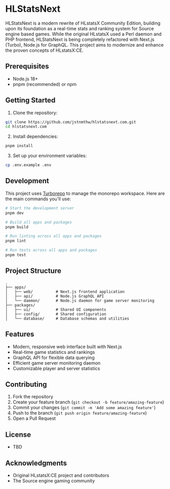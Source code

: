 # HLStatsNext

HLStatsNext is a modern rewrite of HLstatsX Community Edition, building upon
its foundation as a real-time stats and ranking system for Source engine
based games. While the original HLstatsX used a Perl daemon and PHP frontend,
HLStatsNext is being completely refactored with Next.js (Turbo), Node.js for GraphQL. This
project aims to modernize and enhance the proven concepts of HLstatsX:CE.

## Prerequisites

- Node.js 18+ 
- pnpm (recommended) or npm

## Getting Started

1. Clone the repository:
```bash
git clone https://github.com/jstnmthw/hlstatsnext.com.git
cd hlstatsnext.com
```

2. Install dependencies:
```bash
pnpm install
```

3. Set up your environment variables:
```bash
cp .env.example .env
```

## Development

This project uses [Turborepo](https://turbo.build/) to manage the monorepo workspace. Here are the main commands you'll use:

```bash
# Start the development server
pnpm dev

# Build all apps and packages
pnpm build

# Run linting across all apps and packages
pnpm lint

# Run tests across all apps and packages
pnpm test
```

## Project Structure

```
.
├── apps/
│   ├── web/          # Next.js frontend application
│   ├── api/          # Node.js GraphQL API
│   └── daemon/       # Node.js daemon for game server monitoring
├── packages/
│   ├── ui/           # Shared UI components
│   ├── config/       # Shared configuration
│   └── database/     # Database schemas and utilities
```

## Features

- Modern, responsive web interface built with Next.js
- Real-time game statistics and rankings
- GraphQL API for flexible data querying
- Efficient game server monitoring daemon
- Customizable player and server statistics

## Contributing

1. Fork the repository
2. Create your feature branch (`git checkout -b feature/amazing-feature`)
3. Commit your changes (`git commit -m 'Add some amazing feature'`)
4. Push to the branch (`git push origin feature/amazing-feature`)
5. Open a Pull Request

## License

- TBD

## Acknowledgments

- Original HLstatsX:CE project and contributors
- The Source engine gaming community
